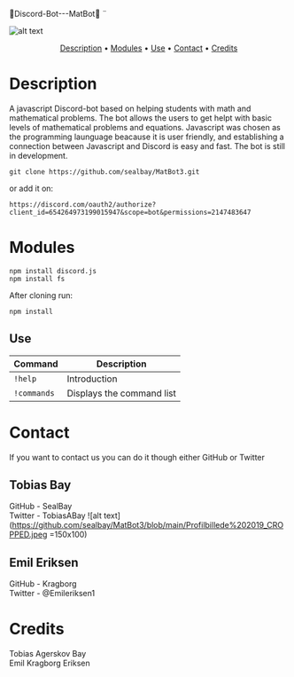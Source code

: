 🤖Discord-Bot---MatBot🤖 ¨

![alt text](https://github.com/sealbay/MatBot3/blob/main/MathBot_DiscordBot.jpg?raw=true)

<p align="center">
  <a href="#description">Description</a> •
  <a href="#Modules">Modules</a> •
  <a href="#use">Use</a> •
  <a href="#contact">Contact</a> •
  <a href="#credits">Credits</a>
</p>

# Description

A javascript Discord-bot based on helping students with math and mathematical problems.
The bot allows the users to get helpt with basic levels of mathematical problems and equations.
Javascript was chosen as the programming launguage beacause it is user friendly, and establishing a connection between Javascript and Discord is easy and fast.
The bot is still in development.

```
git clone https://github.com/sealbay/MatBot3.git
```

or add it on:

```
https://discord.com/oauth2/authorize?client_id=654264973199015947&scope=bot&permissions=2147483647
```

# Modules

```
npm install discord.js
npm install fs
```

After cloning run:

```
npm install
```

## Use

| Command     | Description               |
| ----------- | ------------------------- |
| `!help`     | Introduction              |
| `!commands` | Displays the command list |

# Contact

If you want to contact us you can do it though either GitHub or Twitter

## Tobias Bay

GitHub - SealBay
<br/>
Twitter - TobiasABay
![alt text](https://github.com/sealbay/MatBot3/blob/main/Profilbillede%202019_CROPPED.jpeg =150x100)

## Emil Eriksen

GitHub - Kragborg
<br/>
Twitter - @Emileriksen1

# Credits

Tobias Agerskov Bay
<br/>
Emil Kragborg Eriksen
